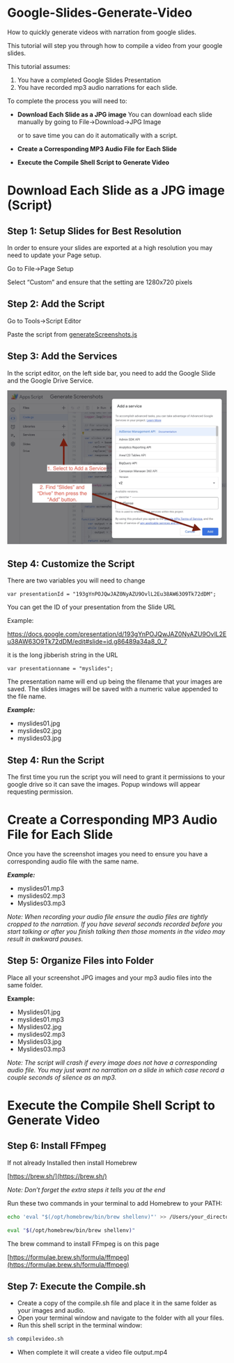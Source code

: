 # Google-Slides-Generate-Video
How to quickly generate videos with narration from google slides.

This tutorial will step you through how to compile a video from your google slides.  

This tutorial assumes:

1. You have a completed Google Slides Presentation
2. You have recorded mp3 audio narrations for each slide.

To complete the process you will need to:

* **Download Each Slide as a JPG image** 
You can download each slide manually by going to File->Download->JPG Image

    or to save time you can do it automatically with a script.

* **Create a Corresponding MP3 Audio File for Each Slide**
* **Execute the Compile Shell Script to Generate Video**


# Download Each Slide as a JPG image (Script)


## Step 1: Setup Slides for Best Resolution

In order to ensure your slides are exported at a high resolution you may need to update your Page setup.

Go to File->Page Setup

Select “Custom” and ensure that the setting are 1280x720 pixels


## Step 2: Add the Script

Go to Tools->Script Editor

Paste the script from [generateScreenshots.js](https://github.com/jazmy/Google-Slides-Generate-Video/blob/main/generateScreenshots.js)


## Step 3: Add the Services

In the script editor, on the left side bar, you need to add the Google Slide and the Google Drive Service.

![alt text](https://github.com/jazmy/Google-Slides-Generate-Video/blob/main/Adding_Services_Google_Scripts.jpg?raw=true)


## Step 4: Customize the Script

There are two variables you will need to change


```
var presentationId = "193gYnPOJQwJAZ0NyAZU9OvlL2Eu38AW63O9Tk72dDM";
```

You can get the ID of your presentation from the Slide URL

Example:

https://docs.google.com/presentation/d/193gYnPOJQwJAZ0NyAZU9OvlL2Eu38AW63O9Tk72dDM/edit#slide=id.g86489a34a8_0_7

it is the long jibberish string in the URL


```
var presentationname = "myslides";
```


The presentation name will end up being the filename that your images are saved. The slides images will be saved with a numeric value appended to the file name.

**_Example:_** 

* myslides01.jpg
* myslides02.jpg
* myslides03.jpg

## Step 4: Run the Script

The first time you run the script you will need to grant it permissions to your google drive so it can save the images. Popup windows will appear requesting permission.

# Create a Corresponding MP3 Audio File for Each Slide

Once you have the screenshot images you need to ensure you have a corresponding audio file with the same name.

**_Example:_** 

* myslides01.mp3
* myslides02.mp3
* Myslides03.mp3

_Note: When recording your audio file ensure the audio files are tightly cropped to the narration. If you have several seconds recorded before you start talking or after you finish talking then those moments in the video may result in awkward pauses._


## Step 5: Organize Files into Folder

Place all your screenshot JPG images and your mp3 audio files into the same folder.

**Example:**

* Myslides01.jpg
* myslides01.mp3
* Myslides02.jpg
* myslides02.mp3
* Myslides03.jpg
* Myslides03.mp3

_Note: The script will crash if every image does not have a corresponding audio file. You may just want no narration on a slide in which case record a couple seconds of silence as an mp3._


# Execute the Compile Shell Script to Generate Video


## Step 6: Install FFmpeg

If not already Installed then install Homebrew

[https://brew.sh/](https://brew.sh/)

_Note: Don’t forget the extra steps it tells you at the end_

Run these two commands in your terminal to add Homebrew to your PATH:

```sh
echo 'eval "$(/opt/homebrew/bin/brew shellenv)"' >> /Users/your_directory/.zprofile
```

```sh
eval "$(/opt/homebrew/bin/brew shellenv)"
```

The brew command to install FFmpeg is on this page

[https://formulae.brew.sh/formula/ffmpeg](https://formulae.brew.sh/formula/ffmpeg)


## Step 7: Execute the Compile.sh

* Create a copy of the compile.sh file and place it in the same folder as your images and audio.
* Open your terminal window and navigate to the folder with all your files.
* Run this shell script in the terminal window: 

```sh
sh compilevideo.sh
```

* When complete it will create a video file output.mp4 
